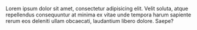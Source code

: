 Lorem ipsum dolor sit amet, consectetur adipisicing elit. Velit soluta, atque repellendus consequuntur at minima ex vitae unde tempora harum sapiente rerum eos deleniti ullam obcaecati, laudantium libero dolore. Saepe?